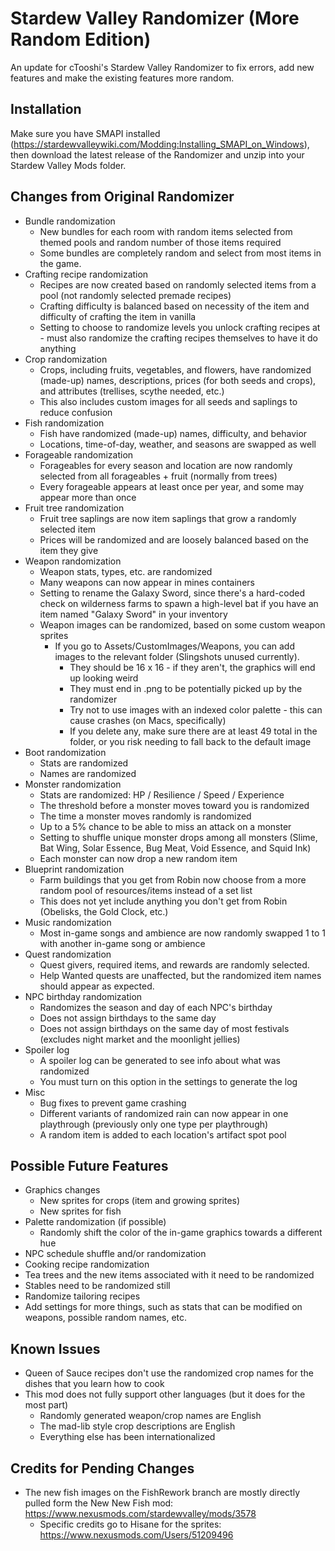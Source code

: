 # Stardew Valley Randomizer (More Random Edition)

An update for cTooshi's Stardew Valley Randomizer to fix errors, add new features and make the existing features more random.

## Installation

Make sure you have SMAPI installed (https://stardewvalleywiki.com/Modding:Installing_SMAPI_on_Windows), then download the latest release of the Randomizer and unzip into your Stardew Valley Mods folder.

## Changes from Original Randomizer

* Bundle randomization
  * New bundles for each room with random items selected from themed pools and random number of those items required
  * Some bundles are completely random and select from most items in the game.
* Crafting recipe randomization
  * Recipes are now created based on randomly selected items from a pool (not randomly selected premade recipes)
  * Crafting difficulty is balanced based on necessity of the item and difficulty of crafting the item in vanilla
  * Setting to choose to randomize levels you unlock crafting recipes at - must also randomize the crafting recipes themselves to have it do anything
* Crop randomization
  * Crops, including fruits, vegetables, and flowers, have randomized (made-up) names, descriptions, prices (for both seeds and crops), and attributes (trellises, scythe needed, etc.)
  * This also includes custom images for all seeds and saplings to reduce confusion
* Fish randomization
  * Fish have randomized (made-up) names, difficulty, and behavior
  * Locations, time-of-day, weather, and seasons are swapped as well
* Forageable randomization
  * Forageables for every season and location are now randomly selected from all forageables + fruit (normally from trees)
  * Every forageable appears at least once per year, and some may appear more than once
* Fruit tree randomization
  * Fruit tree saplings are now item saplings that grow a randomly selected item
  * Prices will be randomized and are loosely balanced based on the item they give
* Weapon randomization
  * Weapon stats, types, etc. are randomized
  * Many weapons can now appear in mines containers
  * Setting to rename the Galaxy Sword, since there's a hard-coded check on wilderness farms to spawn a high-level bat if you have an item named "Galaxy Sword" in your inventory
  * Weapon images can be randomized, based on some custom weapon sprites
    * If you go to Assets/CustomImages/Weapons, you can add images to the relevant folder (Slingshots unused currently).
      * They should be 16 x 16 - if they aren't, the graphics will end up looking weird
      * They must end in .png to be potentially picked up by the randomizer
      * Try not to use images with an indexed color palette -  this can cause crashes (on Macs, specifically)
      * If you delete any, make sure there are at least 49 total in the folder, or you risk needing to fall back to the default image
* Boot randomization
  * Stats are randomized
  * Names are randomized
* Monster randomization
  * Stats are randomized: HP / Resilience / Speed / Experience
  * The threshold before a monster moves toward you is randomized
  * The time a monster moves randomly is randomized
  * Up to a 5% chance to be able to miss an attack on a monster
  * Setting to shuffle unique monster drops among all monsters (Slime, Bat Wing, Solar Essence, Bug Meat, Void Essence, and Squid Ink)
  * Each monster can now drop a new random item
* Blueprint randomization
  * Farm buildings that you get from Robin now choose from a more random pool of resources/items instead of a set list
  * This does not yet include anything you don't get from Robin (Obelisks, the Gold Clock, etc.)
* Music randomization
  * Most in-game songs and ambience are now randomly swapped 1 to 1 with another in-game song or ambience
* Quest randomization
  * Quest givers, required items, and rewards are randomly selected.
  * Help Wanted quests are unaffected, but the randomized item names should appear as expected.
* NPC birthday randomization
  * Randomizes the season and day of each NPC's birthday
  * Does not assign birthdays to the same day
  * Does not assign birthdays on the same day of most festivals (excludes night market and the moonlight jellies)
* Spoiler log
  * A spoiler log can be generated to see info about what was randomized
  * You must turn on this option in the settings to generate the log
* Misc
  * Bug fixes to prevent game crashing
  * Different variants of randomized rain can now appear in one playthrough (previously only one type per playthrough)
  * A random item is added to each location's artifact spot pool

## Possible Future Features
* Graphics changes
  * New sprites for crops (item and growing sprites)
  * New sprites for fish
* Palette randomization (if possible)
  * Randomly shift the color of the in-game graphics towards a different hue
* NPC schedule shuffle and/or randomization
* Cooking recipe randomization
* Tea trees and the new items associated with it need to be randomized
* Stables need to be randomized still
* Randomize tailoring recipes
* Add settings for more things, such as stats that can be modified on weapons, possible random names, etc.
  
## Known Issues
* Queen of Sauce recipes don't use the randomized crop names for the dishes that you learn how to cook
* This mod does not fully support other languages (but it does for the most part)
  * Randomly generated weapon/crop names are English
  * The mad-lib style crop descriptions are English
  * Everything else has been internationalized

## Credits for Pending Changes
* The new fish images on the FishRework branch are mostly directly pulled form the New New Fish mod: https://www.nexusmods.com/stardewvalley/mods/3578
  * Specific credits go to Hisane for the sprites: https://www.nexusmods.com/Users/51209496
